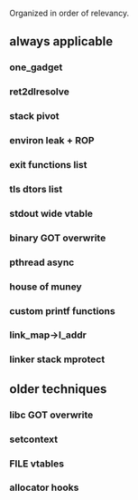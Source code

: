 Organized in order of relevancy.

## always applicable

### one_gadget

### ret2dlresolve

### stack pivot

### environ leak + ROP

### exit functions list

### tls dtors list

### stdout wide vtable

### binary GOT overwrite

### pthread async

### house of muney

### custom printf functions

### link_map->l_addr

### linker stack mprotect

## older techniques

### libc GOT overwrite

### setcontext

### FILE vtables

### allocator hooks